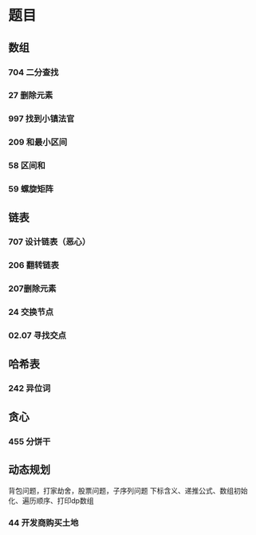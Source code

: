 # 题目
## 数组
### 704 二分查找
### 27 删除元素
### 997 找到小镇法官
### 209 和最小区间
### 58 区间和
### 59 螺旋矩阵
## 链表
### 707 设计链表（恶心）
### 206 翻转链表
### 207删除元素
### 24 交换节点
### 02.07 寻找交点
## 哈希表
### 242 异位词
## 贪心
### 455 分饼干
## 动态规划
背包问题，打家劫舍，股票问题，子序列问题
下标含义、递推公式、数组初始化、遍历顺序、打印dp数组
### 44 开发商购买土地